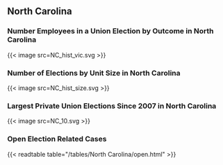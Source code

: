 ##  North Carolina

### Number Employees in a Union Election by Outcome in North Carolina
{{< image src=NC_hist_vic.svg >}}

### Number of Elections by Unit Size in North Carolina
{{< image src=NC_hist_size.svg >}}

### Largest Private Union Elections Since 2007 in North Carolina
{{< image src=NC_10.svg >}}

### Open Election Related Cases
{{< readtable table="/tables/North Carolina/open.html" >}}

